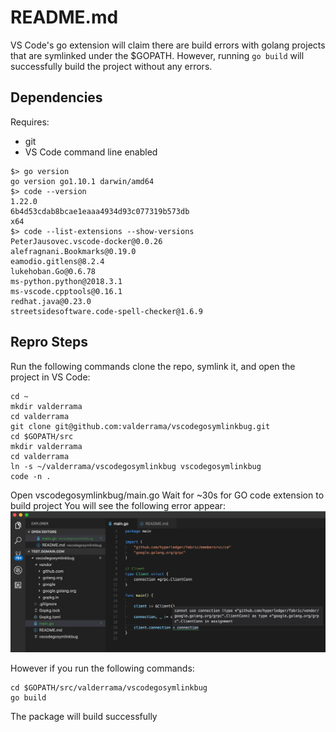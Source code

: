 # README.md

VS Code's go extension will claim there are build errors with golang projects that are symlinked under the $GOPATH. However, running `go build` will successfully build the project without any errors.

## Dependencies

Requires:
 - git
 - VS Code command line enabled

```
$> go version
go version go1.10.1 darwin/amd64
$> code --version
1.22.0
6b4d53cdab8bcae1eaaa4934d93c077319b573db
x64
$> code --list-extensions --show-versions
PeterJausovec.vscode-docker@0.0.26
alefragnani.Bookmarks@0.19.0
eamodio.gitlens@8.2.4
lukehoban.Go@0.6.78
ms-python.python@2018.3.1
ms-vscode.cpptools@0.16.1
redhat.java@0.23.0
streetsidesoftware.code-spell-checker@1.6.9
```

## Repro Steps

Run the following commands clone the repo, symlink it, and open the project in VS Code:
```
cd ~
mkdir valderrama
cd valderrama
git clone git@github.com:valderrama/vscodegosymlinkbug.git
cd $GOPATH/src
mkdir valderrama
cd valderrama
ln -s ~/valderrama/vscodegosymlinkbug vscodegosymlinkbug
code -n .
```

Open vscodegosymlinkbug/main.go
Wait for ~30s for GO code extension to build project
You will see the following error appear:
![Bug Screen Shot](https://raw.githubusercontent.com/valderrama/vscodegosymlinkbug/master/bug_screen_shot.png)

However if you run the following commands:
```
cd $GOPATH/src/valderrama/vscodegosymlinkbug
go build
```

The package will build successfully

